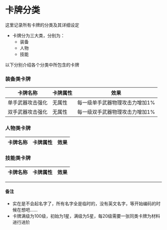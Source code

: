 # 卡牌分类
这里记录所有卡牌的分类及其详细设定

- 卡牌分为三大类，分别为：
    - 装备
    - 人物
    - 技能
 
 以下分别介绍各个分类中所包含的卡牌

### 装备类卡牌
|卡牌名称|卡牌属性|效果|
|-|-|-|
|单手武器攻击强化|无属性|每一级单手武器物理攻击力增加1%|
|双手武器攻击强化|无属性|每一级双手武器物理攻击力增加1%|


### 人物类卡牌
|卡牌名称|卡牌属性|效果|
|-|-|-|


### 技能类卡牌
|卡牌名称|卡牌属性|效果|
|-|-|-|

---

#### 备注
- 实在是不会起名字了，所有名字全是临时的，没有英文名字，等开始编码的时候在想吧……
- 卡牌满级为100级，初始为1星，满级为5星，每20级需要一张同类卡牌为材料进行进阶
